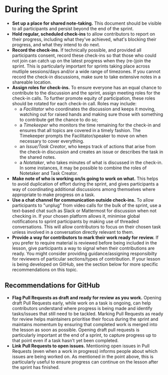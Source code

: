# During the Sprint

- **Set up a place for shared note-taking.**
  This document should be visible to all participants
  and persist beyond the end of the sprint.
- **Hold regular, scheduled check-ins** to allow contributors to report
  on their progress, including what they've achieved,
  what's blocking their progress,
  and what they intend to do next.
- **Record the check-ins.**
  If technically possible, and provided all participants consent,
  record these check-ins so that those who could not join can catch up
  on the latest progress when they (re-)join the sprint.
  This is particularly important for sprints taking place
  across mutliple sessions/days and/or a wide range of timezones.
  If you cannot record the check-in discussions,
  make sure to take extensive notes in a shareable location.
- **Assign roles for check-ins.**
  To ensure everyone has an equal chance to contribute to the discussion
  and the sprint, assign meeting roles for the check-in calls.
  To further promote equity of participation,
  these roles should be rotated for each check-in call.
  Roles may include:
  - a _Facilitator_ who coordinates the discussion and keeps it moving,
    watching out for raised hands and making sure those with something to contribute
    get the chance to do so;
  - a _Timekeeper_ who monitors the time remaining for the check-in and
    ensures that all topics are covered in a timely fashion.
    The Timekeeper prompts the
    Facilitator/speaker to move on when necessary to cover everything.
  - an _Issue/Task Creator_, who keeps track of actions that arise
    from the check-in discussion and creates an issue or
    describes the task in the shared notes.
  - a _Notetaker_, who takes minutes of what is discussed in the check-in.
    In some instances, it may be possible to combine the roles of Notetaker and Task Creator.
- **Make note of who is working on/is going to work on what.**
  This helps to avoid duplication of effort during the sprint,
  and gives participants a way of coordinating additional discussions
  among themselves where appropriate to make progress on a task.
- **Use a chat channel for communication outside check-ins.**
  To allow participants to "unplug" from video calls for the bulk of the sprint,
  use a text-based chat such as Slack or Mattermost for discussion when not
  checking in.
  If your chosen platform allows it, minimise global notifications
  to sprint participants by making use of threaded conversations.
  This will allow contributors to focus on their chosen task unless involved in
  a conversation directly relevant to them.
- **Provide a way for contributors to mark their work ready for review.**
  If you prefer to require material is reviewed before being included in the lesson,
  give participants a way to signal when their contributions are ready.
  You might consider providing guidance/assigning responsibilty for reviewers
  of particular sections/types of contribution.
  If your lesson is being developed on GitHub, see the section below for more
  specific recommendations on this topic.

## Recommendations for GitHub

- **Flag Pull Requests as draft and ready for review as you work.**
  Opening draft Pull Requests early, while work on a task is ongoing,
  can help contributors understand where progress is being made and identify
  tasks/issues that still need to be tackled.
  Marking Pull Requests as ready for review helps maintainers prioritise their
  focus during the sprint and maintains momentum by ensuring that completed work
  is merged into the lesson as soon as possible.
  Opening draft pull requests is particularly important at the end of a sprint,
  to capture progress up to that point even if a task hasn't yet been completed.
- **Link Pull Requests to open issues.**
  Mentioning open issues in Pull Requests (even when a work in progress)
  informs people about which issues are being worked on.
  As mentioned in the point above, this is particularly useful to ensure progress
  can continue on the lesson after the sprint has finished.
